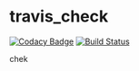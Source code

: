 # travis_check
[![Codacy Badge](https://api.codacy.com/project/badge/Grade/f320da4b56e845fa8296e7b8e5d583a4)](https://app.codacy.com/app/umarfaruq4959/travis_check?utm_source=github.com&utm_medium=referral&utm_content=umarfaruq4959/travis_check&utm_campaign=Badge_Grade_Dashboard)
[![Build Status](https://travis-ci.org/umarfaruq4959/travis_check.svg?branch=master)](https://travis-ci.org/umarfaruq4959/travis_check)


chek

